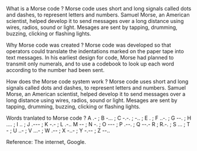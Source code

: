 What is a Morse code ?
Morse code uses short and long signals called dots and dashes, to represent letters and numbers. Samuel Morse, an American scientist, helped develop it to send messages over a long distance using wires, radios, sound or light. Mesages are sent by tapping, drumming, buzzing, clicking or flashing lights.

Why Morse code was created ?
Morse code was developed so that operators could translate the indentations marked on the paper tape into text messages. In his earliest design for code, Morse had planned to transmit only numerals, and to use a codebook to look up each word according to the number had been sent.

How does the Morse code system work ?
Morse code uses short and long signals called dots and dashes, to represent letters and numbers. Samuel Morse, an American scientist, helped develop it to send messages over a long distance using wires, radios, sound or light. Mesages are sent by tapping, drumming, buzzing, clicking or flashing lights.

Words tranlated to Morse code ?
A .- ; B -... ; C -.-. ; -.. ; E . ; F ..-. ; G --. ; H .... ; I .. ; J .--- ; K -.- ; L .-.. M -- ; N -. ; O --- ; P .--. ; Q --.- R ; R.-. ; S ... ; T - ; U ..- ; V ...- ; W .-- ; X -..- ; Y -.-- ; Z --.. 

Reference:
The internet, Google.
